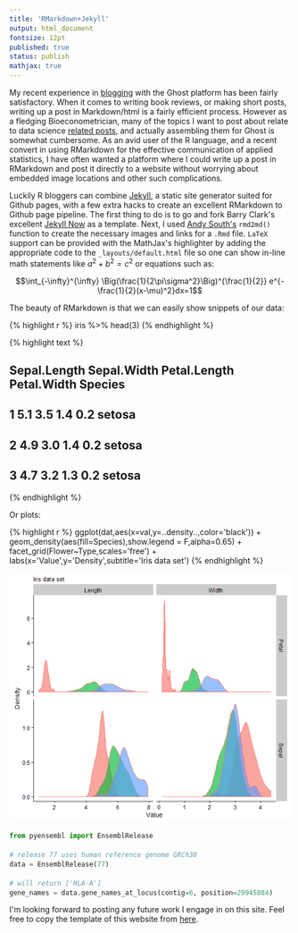```yaml
---
title: 'RMarkdown+Jekyll'
output: html_document
fontsize: 12pt
published: true
status: publish
mathjax: true
---
```




My recent experience in [blogging](http://bioeconometrician.ghost.io/) with the Ghost platform has been fairly satisfactory. When it comes to writing book reviews, or making short posts, writing up a post in Markdown/html is a fairly efficient process. However as a fledging Bioeconometrician, many of the topics I want to post about relate to data science [related posts](http://bioeconometrician.ghost.io/tag/r/), and actually assembling them for Ghost is somewhat cumbersome. As an avid user of the R language, and a recent convert in using RMarkdown for the effective communication of applied statistics, I have often wanted a platform where I could write up a post in RMarkdown and post it directly to a website without worrying about embedded image locations and other such complications.

Luckily R bloggers can combine [Jekyll](https://jekyllrb.com/), a static site generator suited for Github pages, with a few extra hacks to create an excellent RMarkdown to Github page pipeline. The first thing to do is to go and fork Barry Clark's excellent [Jekyll Now](https://github.com/barryclark/jekyll-now) as a template. Next, I used [Andy South's](http://andysouth.github.io/blog-setup/) `rmd2md()` function to create the necessary images and links for a `.Rmd` file. `LaTeX` support can be provided with the MathJax's highlighter by adding the appropriate code to the  `_layouts/default.html` file so one can show in-line math statements like $a^2 + b^2 = c^2$ or equations such as:

$$\int_{-\infty}^{\infty} \Big(\frac{1}{2\pi\sigma^2}\Big)^{\frac{1}{2}} e^{-\frac{1}{2}(x-\mu)^2}dx=1$$

The beauty of RMarkdown is that we can easily show snippets of our data:


{% highlight r %}
iris %>% head(3)
{% endhighlight %}



{% highlight text %}
##   Sepal.Length Sepal.Width Petal.Length Petal.Width Species
## 1          5.1         3.5          1.4         0.2  setosa
## 2          4.9         3.0          1.4         0.2  setosa
## 3          4.7         3.2          1.3         0.2  setosa
{% endhighlight %}

Or plots:



{% highlight r %}
ggplot(dat,aes(x=val,y=..density..,color='black')) +
  geom_density(aes(fill=Species),show.legend = F,alpha=0.65) +
  facet_grid(Flower~Type,scales='free') +
  labs(x='Value',y='Density',subtitle='Iris data set')
{% endhighlight %}

![plot of chunk iris_chunk](/figures/iris_chunk-1.png)

```python
from pyensembl import EnsemblRelease

# release 77 uses human reference genome GRCh38
data = EnsemblRelease(77)

# will return ['HLA-A']
gene_names = data.gene_names_at_locus(contig=6, position=29945884)
```

I'm looking forward to posting any future work I engage in on this site. Feel free to copy the template of this website from [here](https://github.com/erikdrysdale/erikdrysdale.github.io).
